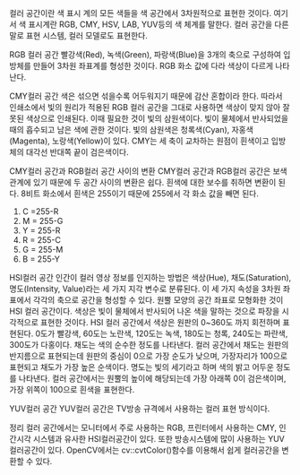 컬러 공간이란 색 표시 계의 모든 색들을 색 공간에서 3차원적으로 표현한 것이다. 
여기서 색 표시계란 RGB, CMY, HSV, LAB, YUV등의 색 체계를 말한다.
컬러 공간을 다른 말로 표현 시스템, 컬러 모델로도 표현한다.

RGB 컬러 공간
빨강색(Red), 녹색(Green), 파랑색(Blue)을 3개의 축으로 구성하여 입방체를 만들어 3차원 좌표계를 형성한 것이다. RGB 화소 값에 다라 색상이 다르게 나타난다. 

CMY컬러 공간
색은 섞으면 섞을수록 어두워지기 때문에 감산 혼합이라 한다. 따라서 인쇄소에서 빛의 원리가 적용된 RGB 컬러 공간을 그대로 사용하면 색상이 맞지 않아 잘못된 색상으로 인쇄된다. 
이때 필요한 것이 빛의 삼원색이다. 빛이 물체에서 반사되었을 때의 흡수되고 남은 색에 관한 것이다. 빛의 삼원색은 청록색(Cyan), 자홍색(Magenta), 노랑색(Yellow)이 있다. 
CMY는 세 축이 교차하는 원점이 흰색이고 입방체의 대각선 반대쪽 끝이 검은색이다. 

CMY컬러 공간과 RGB컬러 공간 사이의 변환
CMY컬러 공간과 RGB컬러 공간은 보색 관계에 있기 때문에 두 공간 사이의 변환은 쉽다. 흰색에 대한 보수를 취하면 변환이 된다. 8비트 화소에서 흰색은 255이기 때문에 255에서 각 화소 값을 빼면 된다.
1. C =255-R
2. M = 255-G
3. Y = 255-R
4. R = 255-C
5. G = 255-M
6.  B = 255-Y

HSI컬러 공간
인간이 컬러 영상 정보를 인지하는 방법은 색상(Hue), 채도(Saturation), 명도(Intensity, Value)라는 세 가지 지각 변수로 분류된다. 이 세 가지 속성을 3차원 좌표에서 각각의 축으로 공간을 형성할 수 있다. 원뿔 모양의 공간 좌표로 모형화한 것이 HSI 컬러 공간이다.
색상은 빛이 물체에서 반사되어 나온 색을 말하는 것으로 파장을 시각적으로 표현한 것이다. HSI 컬러 공간에서 색상은 원판의 0~360도 까지 회전하며 표현된다. 0도가 빨강색, 60도는 노란색, 120도는 녹색, 180도는 청록, 240도는 파란색, 300도가 다홍이다. 
채도는 색의 순수한 정도를 나타낸다. 컬러 공간에서 채도는 원판의 반지름으로 표현되는데 원판의 중심이 0으로 가장 순도가 낮으며, 가장자리가 100으로 표현되고 채도가 가장 높은 순색이다.
명도는 빛의 세기라고 하며 색의 밝고 어두운 정도를 나타낸다. 컬러 공간에서는 원뿔의 높이에 해당되는데 가장 아래쪽 0이 검은색이며, 가장 위쪽이 100으로 흰색을 표현한다. 

YUV컬러 공간
YUV컬러 공간은 TV방송 규격에서 사용하는 컬러 표현 방식이다. 

정리
컬러 공간에서는 모니터에서 주로 사용하는 RGB, 프린터에서 사용하는 CMY, 인간시각 시스템과 유사한 HSI컬러공간이 있다. 또한 방송시스템에 많이 사용하는 YUV컬러공간이 있다.
OpenCV에서는 cv::cvtColor()함수를 이용해서 쉽게 컬러공간을 변환할 수 있다.